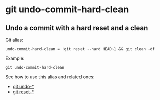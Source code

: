 # git undo-commit-hard-clean

## Undo a commit with a hard reset and a clean

Git alias:

```git
undo-commit-hard-clean = !git reset --hard HEAD~1 && git clean -df
```

Example:

```shell
git undo-commit-hard-clean
```

See how to use this alias and related ones:

* [git undo-*](../git-undo)
* [git reset-*](../git-reset)
